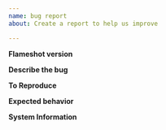 ```yaml
---
name: bug report
about: Create a report to help us improve

---
```


<!--
First read the FAQ: https://flameshot.org/faq/

If you don't know how to get some of the following information from your
computer, visit:
https://flameshot.org/issue-reporting/

**Note** that if you don't provide the requested information, the bugreport most
probably will considered as invalid and will be closed unless you provide
justification on why you cannot provide the requested information.
-->

**Flameshot version**
<!-- Version or commit. -->

**Describe the bug**
<!-- A clear and concise description of what the bug is. Add screenshots if it
helps explaining the issue. -->

**To Reproduce**
<!-- Steps to reproduce the behaviour. -->

**Expected behavior**
<!-- A clear and concise description of what you expected to happen. -->

**System Information**
<!-- e.g. Ubuntu 16.14 Mate. -->
